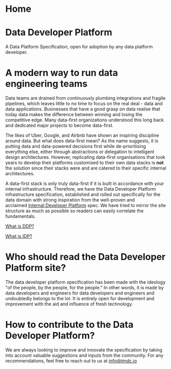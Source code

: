 # Home

# **Data Developer Platform**

A Data Platform Specification, open for adoption by any data platform developer.

# **A modern way to run data engineering teams**

Data teams are drained from continuously plumbing integrations and fragile pipelines, which leaves little to no time to focus on the real deal - data and data applications. Businesses that have a good grasp on data realise that today data makes the difference between winning and losing the competitive edge. Many data-first organizations understood this long back and dedicated major projects to become data-first.

The likes of Uber, Google, and Airbnb have shown an inspiring discipline around data. But what does data-first mean? As the name suggests, it is putting data and data-powered decisions first while de-prioritising everything else, either through abstractions or delegation to intelligent design architectures. However, replicating data-first organisations that took years to develop their platforms customised to their own data stacks is **not** the solution since their stacks were and are catered to their specific internal architectures.

A data-first stack is only truly data-first if it is built in accordance with your internal infrastructure. Therefore, we have the Data Developer Platform infrastructure specification, established and rolled out specifically for the data domain with strong inspiration from the well-proven and acclaimed [Internal Developer Platform](https://www.datadeveloperplatform.org/#) spec. We have tried to mirror the site structure as much as possible so readers can easily correlate the fundamentals.‍

[What is DDP?](https://www.datadeveloperplatform.org/#)

[What is IDP?](https://internaldeveloperplatform.org/what-is-an-internal-developer-platform/)

# **Who should read the Data Developer Platform site?**

The data developer platform specification has been made with the ideology "of the people, by the people, for the people." In other words, it is made by data developers and engineers for data developers and engineers and undoubtedly belongs to the lot. It is entirely open for development and improvement with the aid and influence of fresh technology.‍

# **How to contribute to the Data Developer Platform?**

We are always looking to improve and innovate the specification by taking into account valuable suggestions and inputs from the community. For any recommendations, feel free to reach out to us at info@tmdc.io